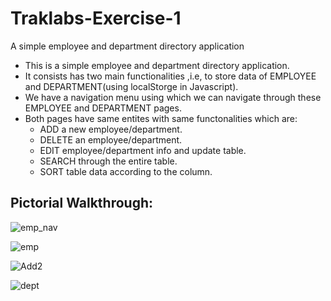 # Traklabs-Exercise-1
A simple employee and department directory application
- This is a simple employee and department directory application.
- It consists has two main functionalities ,i.e, to store data of EMPLOYEE and DEPARTMENT(using localStorge in Javascript).
- We have a navigation menu using which we can navigate through these EMPLOYEE and DEPARTMENT pages.
- Both pages have same entites with same functonalities which are:
  - ADD a new employee/department.
  - DELETE an employee/department.
  - EDIT employee/department info and update table.
  - SEARCH through the entire table.
  - SORT table data according to the column.

## Pictorial Walkthrough:

![emp_nav](https://user-images.githubusercontent.com/64063748/144018662-e9bb002f-68cc-4b81-b22a-9d9ff24ddf02.png)


![emp](https://user-images.githubusercontent.com/64063748/144018521-1018ba13-be56-46ff-8932-9559e542fe40.png)


![Add2](https://user-images.githubusercontent.com/64063748/144018711-52b0aa13-4da2-42bc-9e55-b0680c30f7da.png)


![dept](https://user-images.githubusercontent.com/64063748/144018789-3bab6bd0-afe1-45f5-9d6b-ee4a82d3e61e.png)
